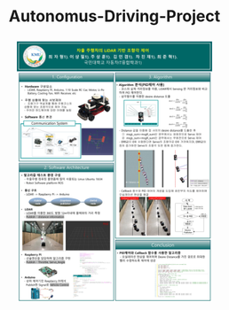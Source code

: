 # <p align="center">Autonomus-Driving-Project
<p align="center"><img src="https://github.com/junhyukch7/Autonomus-Driving-Project/blob/main/poster.jpg" width="70%">
